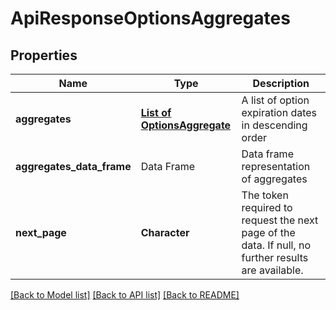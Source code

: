 # ApiResponseOptionsAggregates

[//]: # (CLASS:IntrinioSDK::ApiResponseOptionsAggregates)

[//]: # (KIND:object)

## Properties

[//]: # (START_DEFINITION)

Name | Type | Description
------------ | ------------- | -------------
**aggregates** | [**List of OptionsAggregate**](OptionsAggregate.md) | A list of option expiration dates in descending order &nbsp;
**aggregates_data_frame** | Data Frame | Data frame representation of aggregates
**next_page** | **Character** | The token required to request the next page of the data. If null, no further results are available. &nbsp;

[//]: # (END_DEFINITION)


[//]: # (CONTAINED_CLASS:IntrinioSDK::OptionsAggregate)


[[Back to Model list]](../README.md#documentation-for-models) [[Back to API list]](../README.md#documentation-for-api-endpoints) [[Back to README]](../README.md)


